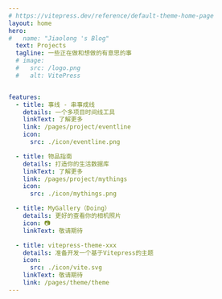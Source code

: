 ```yaml
---
# https://vitepress.dev/reference/default-theme-home-page
layout: home
hero:
#   name: "Jiaolong 's Blog"
  text: Projects
  tagline: 一些正在做和想做的有意思的事
  # image:
  #   src: /logo.png
  #   alt: VitePress


features:
  - title: 事线 - 串事成线
    details: 一个多项目时间线工具
    linkText: 了解更多
    link: /pages/project/eventline
    icon: 
      src: ./icon/eventline.png

  - title: 物品指南
    details: 打造你的生活数据库
    linkText: 了解更多
    link: /pages/project/mythings
    icon: 
      src: ./icon/mythings.png

  - title: MyGallery（Doing）
    details: 更好的查看你的相机照片
    icon: 📷
    linkText: 敬请期待

  - title: vitepress-theme-xxx
    details: 准备开发一个基于Vitepress的主题
    icon: 
      src: ./icon/vite.svg
    linkText: 敬请期待
    link: /pages/theme/theme
---
```


